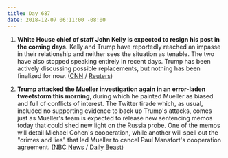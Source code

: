 ```yaml
---
title: Day 687
date: 2018-12-07 06:11:00 -08:00
---
```


1. **White House chief of staff John Kelly is expected to resign his post in the coming days.** Kelly and Trump have reportedly reached an impasse in their relationship and neither sees the situation as tenable. The two have also stopped speaking entirely in recent days. Trump has been actively discussing possible replacements, but nothing has been finalized for now. ([CNN](https://www.cnn.com/2018/12/07/politics/john-kelly-chief-of-staff-donald-trump/index.html) / [Reuters](https://www.reuters.com/article/us-usa-trump-kelly-idUSKBN1O61DV))

2. **Trump attacked the Mueller investigation again in an error-laden tweetstorm this morning**, during which he painted Mueller as biased and full of conflicts of interest. The Twitter tirade which, as usual, included no supporting evidence to back up Trump's attacks, comes just as Mueller's team is expected to release new sentencing memos today that could shed new light on the Russia probe. One of the memos will detail Michael Cohen's cooperation, while another will spell out the "crimes and lies" that led Mueller to cancel Paul Manafort's cooperation agreement. ([NBC News](https://www.nbcnews.com/politics/white-house/trump-goes-tweetstorm-new-mueller-reports-n945151) / [Daily Beast](https://www.thedailybeast.com/trump-attacks-mueller-team-conflicts-of-interest-as-manafort-cohen-filings-loom))
